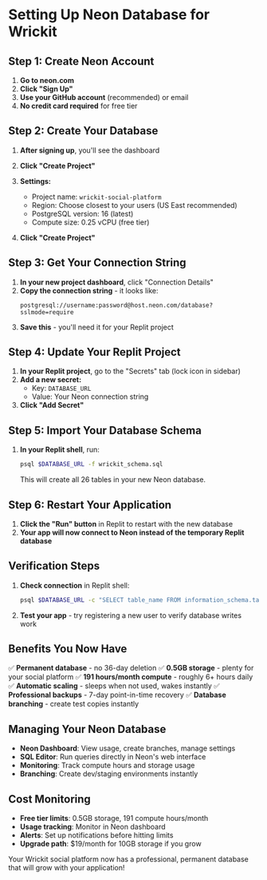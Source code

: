 # Setting Up Neon Database for Wrickit

## Step 1: Create Neon Account

1. **Go to neon.com**
2. **Click "Sign Up"** 
3. **Use your GitHub account** (recommended) or email
4. **No credit card required** for free tier

## Step 2: Create Your Database

1. **After signing up**, you'll see the dashboard
2. **Click "Create Project"**
3. **Settings:**
   - Project name: `wrickit-social-platform`
   - Region: Choose closest to your users (US East recommended)
   - PostgreSQL version: 16 (latest)
   - Compute size: 0.25 vCPU (free tier)

4. **Click "Create Project"**

## Step 3: Get Your Connection String

1. **In your new project dashboard**, click "Connection Details"
2. **Copy the connection string** - it looks like:
   ```
   postgresql://username:password@host.neon.com/database?sslmode=require
   ```
3. **Save this** - you'll need it for your Replit project

## Step 4: Update Your Replit Project

1. **In your Replit project**, go to the "Secrets" tab (lock icon in sidebar)
2. **Add a new secret:**
   - Key: `DATABASE_URL`
   - Value: Your Neon connection string
3. **Click "Add Secret"**

## Step 5: Import Your Database Schema

1. **In your Replit shell**, run:
   ```bash
   psql $DATABASE_URL -f wrickit_schema.sql
   ```
   
   This will create all 26 tables in your new Neon database.

## Step 6: Restart Your Application

1. **Click the "Run" button** in Replit to restart with the new database
2. **Your app will now connect to Neon instead of the temporary Replit database**

## Verification Steps

1. **Check connection** in Replit shell:
   ```bash
   psql $DATABASE_URL -c "SELECT table_name FROM information_schema.tables WHERE table_schema = 'public';"
   ```

2. **Test your app** - try registering a new user to verify database writes work

## Benefits You Now Have

✅ **Permanent database** - no 36-day deletion
✅ **0.5GB storage** - plenty for your social platform
✅ **191 hours/month compute** - roughly 6+ hours daily
✅ **Automatic scaling** - sleeps when not used, wakes instantly
✅ **Professional backups** - 7-day point-in-time recovery
✅ **Database branching** - create test copies instantly

## Managing Your Neon Database

- **Neon Dashboard**: View usage, create branches, manage settings
- **SQL Editor**: Run queries directly in Neon's web interface
- **Monitoring**: Track compute hours and storage usage
- **Branching**: Create dev/staging environments instantly

## Cost Monitoring

- **Free tier limits**: 0.5GB storage, 191 compute hours/month
- **Usage tracking**: Monitor in Neon dashboard
- **Alerts**: Set up notifications before hitting limits
- **Upgrade path**: $19/month for 10GB storage if you grow

Your Wrickit social platform now has a professional, permanent database that will grow with your application!